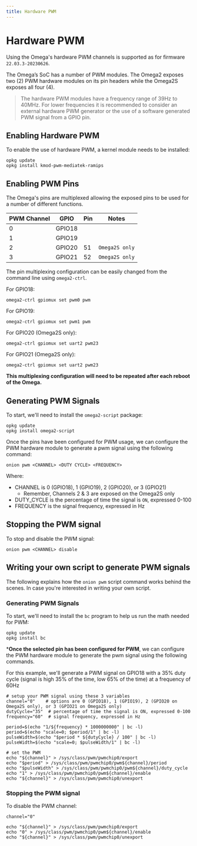 ```yaml
---
title: Hardware PWM
---
```


# Hardware PWM

Using the Omega's hardware PWM channels is supported as for firmware `22.03.3-20230626`.

The Omega’s SoC has a number of PWM modules. The Omega2 exposes two (2) PWM hardware modules on its pin headers while the Omega2S exposes all four (4).

> The hardware PWM modules have a frequency range of 39Hz to 40MHz. For lower frequencies it is recommended to consider an external hardware PWM generator or the use of a software generated PWM signal from a GPIO pin.

## Enabling Hardware PWM 

To enable the use of hardware PWM, a kernel module needs to be installed:

```
opkg update
opkg install kmod-pwm-mediatek-ramips
```

## Enabling PWM Pins
The Omega's pins are multiplexed allowing the exposed pins to be used for a number of different functions.


| PWM Channel | GPIO   | Pin | Notes          |
|-------------|--------|-----|----------------|
| 0           | GPIO18 |     |                |
| 1           | GPIO19 |     |                |
| 2           | GPIO20 | 51  | `Omega2S only` |
| 3           | GPIO21 | 52  | `Omega2S only` |

The pin multiplexing configuration can be easily changed from the command line using `omega2-ctrl`.

For GPIO18:
```
omega2-ctrl gpiomux set pwm0 pwm
```

For GPIO19:
```
omega2-ctrl gpiomux set pwm1 pwm
```

For GPIO20 (Omega2S only):
```
omega2-ctrl gpiomux set uart2 pwm23
```

For GPIO21 (Omega2S only):
```
omega2-ctrl gpiomux set uart2 pwm23
```

**This multiplexing configuration will need to be repeated after each reboot of the Omega.**

## Generating PWM Signals

To start, we'll need to install the `omega2-script` package:

```
opkg update
opkg install omega2-script
```

Once the pins have been configured for PWM usage, we can configure the PWM hardware module to generate a pwm signal using the following command:

```
onion pwm <CHANNEL> <DUTY CYCLE> <FREQUENCY>
```

Where:

* CHANNEL is 0 (GPIO18), 1 (GPIO19), 2 (GPIO20), or 3 (GPIO21)
  * Remember, Channels 2 & 3 are exposed on the Omega2S only
* DUTY_CYCLE is the percentage of time the signal is `ON`, expressed 0-100
* FREQUENCY is the signal frequency, expressed in Hz

## Stopping the PWM signal

To stop and disable the PWM signal:

```
onion pwm <CHANNEL> disable
```




## Writing your own script to generate PWM signals

The following explains how the `onion pwm` script command works behind the scenes. In case you're interested in writing your own script.

### Generating PWM Signals

To start, we'll need to install the `bc` program to help us run the math needed for PWM:

```
opkg update
opkg install bc
```

***Once the selected pin has been configured for PWM**, we can configure the PWM hardware module to generate the pwm signal using the following commands. 

For this example, we'll generate a PWM signal on GPIO18 with a 35% duty cycle (signal is high 35% of the time, low 65% of the time) at a frequency of 60Hz 

```
# setup your PWM signal using these 3 variables
channel="0"    # options are 0 (GPIO18), 1 (GPIO19), 2 (GPIO20 on Omega2S only), or 3 (GPIO21 on Omega2S only)
dutyCycle="35"  # percentage of time the signal is ON, expressed 0-100
frequency="60"  # signal frequency, expressed in Hz

period=$(echo "1/${frequency} * 1000000000" | bc -l)
period=$(echo "scale=0; $period/1" | bc -l)
pulseWidth=$(echo "$period * ${dutyCycle} / 100" | bc -l)
pulseWidth=$(echo "scale=0; $pulseWidth/1" | bc -l)

# set the PWM
echo "${channel}" > /sys/class/pwm/pwmchip0/export
echo "$period" > /sys/class/pwm/pwmchip0/pwm${channel}/period
echo "$pulseWidth" > /sys/class/pwm/pwmchip0/pwm${channel}/duty_cycle
echo "1" > /sys/class/pwm/pwmchip0/pwm${channel}/enable
echo "${channel}" > /sys/class/pwm/pwmchip0/unexport
```

### Stopping the PWM signal

To disable the PWM channel:

```
channel="0"

echo "${channel}" > /sys/class/pwm/pwmchip0/export
echo "0" > /sys/class/pwm/pwmchip0/pwm${channel}/enable
echo "${channel}" > /sys/class/pwm/pwmchip0/unexport
```
